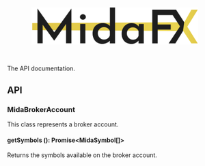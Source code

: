 <p align="center"> 
    <img src="../images/logo.svg" alt="MidaFX" width="390px">
</p>
<br>

The API documentation.

## API

### MidaBrokerAccount
This class represents a broker account.

#### getSymbols (): Promise<MidaSymbol[]>
Returns the symbols available on the broker account.
